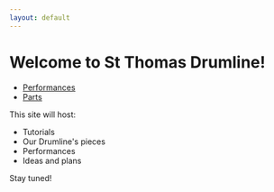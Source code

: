 ```yaml
---
layout: default
---
```


# Welcome to St Thomas Drumline!

- [Performances](./performances.md)
- [Parts](./parts.md)
  
This site will host:
- Tutorials
- Our Drumline's pieces
- Performances
- Ideas and plans

Stay tuned!
